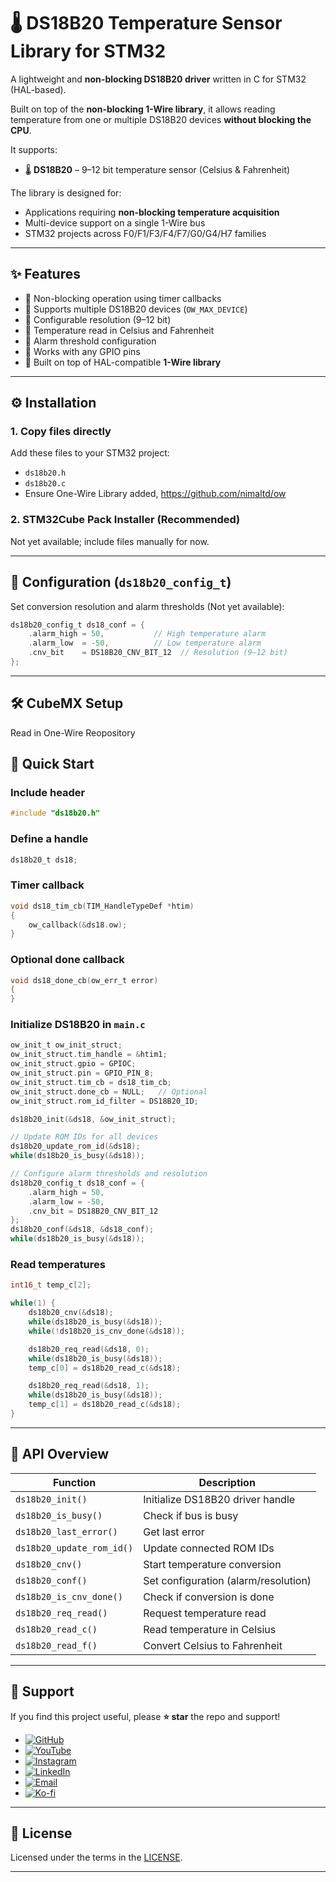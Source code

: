 # 🌡️ DS18B20 Temperature Sensor Library for STM32  

A lightweight and **non-blocking DS18B20 driver** written in C for STM32 (HAL-based).  

Built on top of the **non-blocking 1-Wire library**, it allows reading temperature from one or multiple DS18B20 devices **without blocking the CPU**.  

It supports:  

- 🌡️ **DS18B20** – 9–12 bit temperature sensor (Celsius & Fahrenheit)  

The library is designed for:  

- Applications requiring **non-blocking temperature acquisition**  
- Multi-device support on a single 1-Wire bus  
- STM32 projects across F0/F1/F3/F4/F7/G0/G4/H7 families  

---

## ✨ Features  

- 🔹 Non-blocking operation using timer callbacks  
- 🔹 Supports multiple DS18B20 devices (`OW_MAX_DEVICE`)  
- 🔹 Configurable resolution (9–12 bit)  
- 🔹 Temperature read in Celsius and Fahrenheit  
- 🔹 Alarm threshold configuration  
- 🔹 Works with any GPIO pins  
- 🔹 Built on top of HAL-compatible **1-Wire library**  

---

## ⚙️ Installation  

### 1. Copy files directly  
Add these files to your STM32 project:  

- `ds18b20.h`  
- `ds18b20.c`  
- Ensure One-Wire Library added, https://github.com/nimaltd/ow  

### 2. STM32Cube Pack Installer (Recommended)  
Not yet available; include files manually for now.  

---

## 🔧 Configuration (`ds18b20_config_t`)  

Set conversion resolution and alarm thresholds (Not yet available):  

```c
ds18b20_config_t ds18_conf = {
    .alarm_high = 50,           // High temperature alarm
    .alarm_low  = -50,          // Low temperature alarm
    .cnv_bit    = DS18B20_CNV_BIT_12  // Resolution (9–12 bit)
};
```

---

## 🛠 CubeMX Setup  

Read in One-Wire Reopository

## 🚀 Quick Start  

### Include header  
```c
#include "ds18b20.h"
```

### Define a handle  
```c
ds18b20_t ds18;
```

### Timer callback  
```c
void ds18_tim_cb(TIM_HandleTypeDef *htim)
{
    ow_callback(&ds18.ow);
}
```

### Optional done callback  
```c
void ds18_done_cb(ow_err_t error)
{
}
```

### Initialize DS18B20 in `main.c`  
```c
ow_init_t ow_init_struct;
ow_init_struct.tim_handle = &htim1;
ow_init_struct.gpio = GPIOC;
ow_init_struct.pin = GPIO_PIN_8;
ow_init_struct.tim_cb = ds18_tim_cb;
ow_init_struct.done_cb = NULL;   // Optional
ow_init_struct.rom_id_filter = DS18B20_ID;

ds18b20_init(&ds18, &ow_init_struct);

// Update ROM IDs for all devices
ds18b20_update_rom_id(&ds18);
while(ds18b20_is_busy(&ds18));

// Configure alarm thresholds and resolution
ds18b20_config_t ds18_conf = {
    .alarm_high = 50,
    .alarm_low = -50,
    .cnv_bit = DS18B20_CNV_BIT_12
};
ds18b20_conf(&ds18, &ds18_conf);
while(ds18b20_is_busy(&ds18));
```

### Read temperatures
```c
int16_t temp_c[2];

while(1) {
    ds18b20_cnv(&ds18);
    while(ds18b20_is_busy(&ds18));
    while(!ds18b20_is_cnv_done(&ds18));

    ds18b20_req_read(&ds18, 0);
    while(ds18b20_is_busy(&ds18));
    temp_c[0] = ds18b20_read_c(&ds18);

    ds18b20_req_read(&ds18, 1);
    while(ds18b20_is_busy(&ds18));
    temp_c[1] = ds18b20_read_c(&ds18);
}
```

---

## 🧰 API Overview  

| Function | Description |
|----------|-------------|
| `ds18b20_init()` | Initialize DS18B20 driver handle |
| `ds18b20_is_busy()` | Check if bus is busy |
| `ds18b20_last_error()` | Get last error |
| `ds18b20_update_rom_id()` | Update connected ROM IDs |
| `ds18b20_cnv()` | Start temperature conversion |
| `ds18b20_conf()` | Set configuration (alarm/resolution) |
| `ds18b20_is_cnv_done()` | Check if conversion is done |
| `ds18b20_req_read()` | Request temperature read |
| `ds18b20_read_c()` | Read temperature in Celsius |
| `ds18b20_read_f()` | Convert Celsius to Fahrenheit |

---

## 💖 Support  

If you find this project useful, please **⭐ star** the repo and support!  

- [![GitHub](https://img.shields.io/badge/GitHub-Follow-black?style=for-the-badge&logo=github)](https://github.com/NimaLTD)  
- [![YouTube](https://img.shields.io/badge/YouTube-Subscribe-red?style=for-the-badge&logo=youtube)](https://www.youtube.com/@nimaltd)  
- [![Instagram](https://img.shields.io/badge/Instagram-Follow-blue?style=for-the-badge&logo=instagram)](https://instagram.com/github.nimaltd)  
- [![LinkedIn](https://img.shields.io/badge/LinkedIn-Connect-blue?style=for-the-badge&logo=linkedin)](https://linkedin.com/in/nimaltd)  
- [![Email](https://img.shields.io/badge/Email-Contact-red?style=for-the-badge&logo=gmail)](mailto:nima.askari@gmail.com)  
- [![Ko-fi](https://img.shields.io/badge/Ko--fi-Support-orange?style=for-the-badge&logo=ko-fi)](https://ko-fi.com/nimaltd)  

---

## 📜 License  

Licensed under the terms in the [LICENSE](./LICENSE.TXT).  

---
